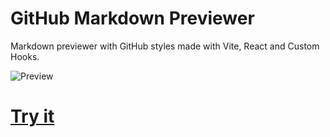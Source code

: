 # GitHub Markdown Previewer

Markdown previewer with GitHub styles made with Vite, React and Custom Hooks.

![Preview](https://i.postimg.cc/k5jZ1kqy/Screenshot-31.png)

# [Try it](https://6630994b4cc736996d54c51b--lucent-froyo-122575.netlify.app/)
